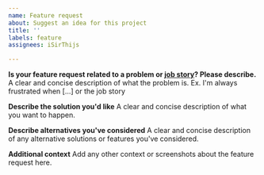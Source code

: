 ```yaml
---
name: Feature request
about: Suggest an idea for this project
title: ''
labels: feature
assignees: iSirThijs

---
```


**Is your feature request related to a problem or [job story](https://github.com/iSirThijs/Player2/wiki/3_jobstories)? Please describe.**
A clear and concise description of what the problem is. Ex. I'm always frustrated when [...] or the job story

**Describe the solution you'd like**
A clear and concise description of what you want to happen.

**Describe alternatives you've considered**
A clear and concise description of any alternative solutions or features you've considered.

**Additional context**
Add any other context or screenshots about the feature request here.
